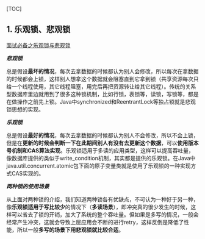 [TOC]

## 1. 乐观锁、悲观锁 ##

[面试必备之乐观锁与悲观锁](https://blog.csdn.net/qq_34337272/article/details/81072874)

***悲观锁***

总是假设**最坏的情况**，每次去拿数据的时候都认为别人会修改，所以每次在拿数据的时候都会上锁，这样别人想拿这个数据就会阻塞直到它拿到锁（共享资源每次只给一个线程使用，其它线程阻塞，用完后再把资源转让给其它线程）。传统的关系型数据库里边就用到了很多这种锁机制，比如行锁，表锁等，读锁，写锁等，都是在做操作之前先上锁。Java中synchronized和ReentrantLock等独占锁就是悲观锁思想的实现。

***乐观锁***

总是假设**最好的情况**，每次去拿数据的时候都认为别人不会修改，所以不会上锁，但是在**更新的时候会判断一下在此期间别人有没有去更新这个数据**，可以**使用版本号机制和CAS算法实现**。乐观锁适用于多读的应用类型，这样可以提高吞吐量，像数据库提供的类似于write_condition机制，其实都是提供的乐观锁。在Java中java.util.concurrent.atomic包下面的原子变量类就是使用了乐观锁的一种实现方式CAS实现的。

***两种锁的使用场景***

从上面对两种锁的介绍，我们知道两种锁各有优缺点，不可认为一种好于另一种，像**乐观锁适用于写比较少**的情况下（**多读场景**），即冲突真的很少发生的时候，这样可以省去了锁的开销，加大了系统的整个吞吐量。但如果是多写的情况，一般会经常产生冲突，这就会导致上层应用会不断的进行retry，这样反倒是降低了性能，所以一般**多写的场景下用悲观锁就比较合适**。

